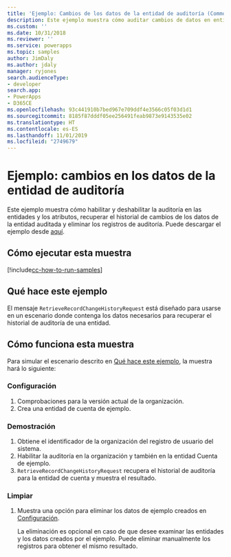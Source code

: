 ```yaml
---
title: 'Ejemplo: Cambios de los datos de la entidad de auditoría (Common Data Service) | Microsoft Docs'
description: Este ejemplo muestra cómo auditar cambios de datos en entidades.
ms.custom: ''
ms.date: 10/31/2018
ms.reviewer: ''
ms.service: powerapps
ms.topic: samples
author: JimDaly
ms.author: jdaly
manager: ryjones
search.audienceType:
- developer
search.app:
- PowerApps
- D365CE
ms.openlocfilehash: 93c441910b7bed967e709ddf4e3566c05f03d1d1
ms.sourcegitcommit: 8185f87dddf05ee256491feab9873e9143535e02
ms.translationtype: HT
ms.contentlocale: es-ES
ms.lasthandoff: 11/01/2019
ms.locfileid: "2749679"
---
```

# <a name="sample-audit-entity-data-changes"></a>Ejemplo: cambios en los datos de la entidad de auditoría

Este ejemplo muestra cómo habilitar y deshabilitar la auditoría en las entidades y los atributos, recuperar el historial de cambios de los datos de la entidad auditada y eliminar los registros de auditoría. Puede descargar el ejemplo desde [aquí](https://github.com/Microsoft/PowerApps-Samples/tree/master/cds/orgsvc/C%23/AuditEntityData).

## <a name="how-to-run-this-sample"></a>Cómo ejecutar esta muestra
[!include[cc-how-to-run-samples](../../includes/cc-how-to-run-samples.md)]

## <a name="what-this-sample-does"></a>Qué hace este ejemplo

El mensaje `RetrieveRecordChangeHistoryRequest` está diseñado para usarse en un escenario donde contenga los datos necesarios para recuperar el historial de auditoría de una entidad.


## <a name="how-this-sample-works"></a>Cómo funciona esta muestra

Para simular el escenario descrito en [Qué hace este ejemplo](#what-this-sample-does), la muestra hará lo siguiente:

### <a name="setup"></a>Configuración

1. Comprobaciones para la versión actual de la organización.
2. Crea una entidad de cuenta de ejemplo.

### <a name="demonstrate"></a>Demostración

1. Obtiene el identificador de la organización del registro de usuario del sistema.
2. Habilitar la auditoría en la organización y también en la entidad Cuenta de ejemplo.
3. `RetrieveRecordChangeHistoryRequest` recupera el historial de auditoría para la entidad de cuenta y muestra el resultado.

### <a name="clean-up"></a>Limpiar

1. Muestra una opción para eliminar los datos de ejemplo creados en [Configuración](#setup).

    La eliminación es opcional en caso de que desee examinar las entidades y los datos creados por el ejemplo. Puede eliminar manualmente los registros para obtener el mismo resultado.
